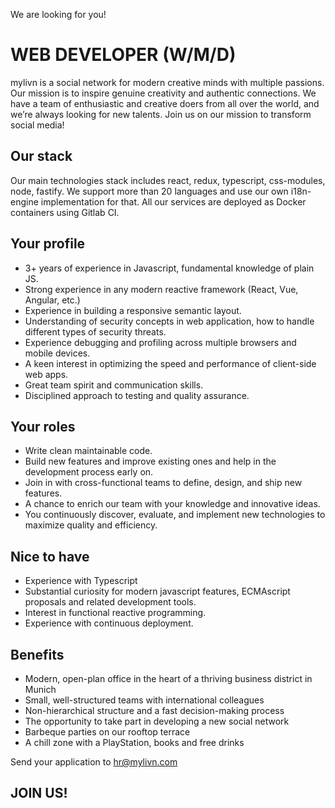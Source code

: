 We are looking for you!

# WEB DEVELOPER (W/M/D)﻿

mylivn is a social network for modern creative minds with multiple passions. Our mission is to inspire genuine creativity and authentic connections. We have a team of enthusiastic and creative doers from all over the world, and we’re always looking for new talents. Join us on our mission to transform social media!

## Our stack

Our main technologies stack includes react, redux, typescript, css-modules, node, fastify. We support more than 20 languages and use our own i18n-engine implementation for that. All our services are deployed as Docker containers using Gitlab CI.

## Your profile

- 3+ years of experience in Javascript, fundamental knowledge of plain JS.
- Strong experience in any modern reactive framework (React, Vue, Angular, etc.) 
- Experience in building a responsive semantic layout.
- Understanding of security concepts in web application, how to handle different types of security threats.
- Experience debugging and profiling across multiple browsers and mobile devices.
- A keen interest in optimizing the speed and performance of client-side web apps.
- Great team spirit and communication skills.
- Disciplined approach to testing and quality assurance.

## Your roles

- Write clean maintainable code.
- Build new features and improve existing ones and help in the development process early on.
- Join in with cross-functional teams to define, design, and ship new features.
- A chance to enrich our team with your knowledge and innovative ideas.
- You continuously discover, evaluate, and implement new technologies to maximize quality and efficiency.

## Nice to have

- Experience with Typescript
- Substantial curiosity for modern javascript features, ECMAscript proposals and related development tools.
- Interest in functional reactive programming.
- Experience with continuous deployment.

## Benefits

- Modern, open-plan office in the heart of a thriving business district in Munich
- Small, well-structured teams with international colleagues
- Non-hierarchical structure and a fast decision-making process
- The opportunity to take part in developing a new social network
- Barbeque parties on our rooftop terrace
- A chill zone with a PlayStation, books and free drinks

Send your application to [hr@mylivn.com](mailto:hr@mylivn.com)

## JOIN US!
